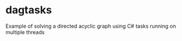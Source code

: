dagtasks
========

Example of solving a directed acyclic graph using C# tasks running on multiple threads
